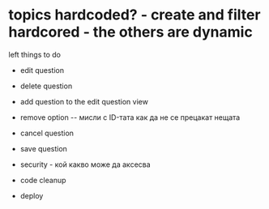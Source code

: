 # topics hardcoded? - create and filter hardcored - the others are dynamic

left things to do
- edit question
- delete question
- add question to the edit question view

- remove option -- мисли с ID-тата как да не се прецакат нещата
- cancel question
- save question

- security - кой какво може да аксесва
- code cleanup
- deploy